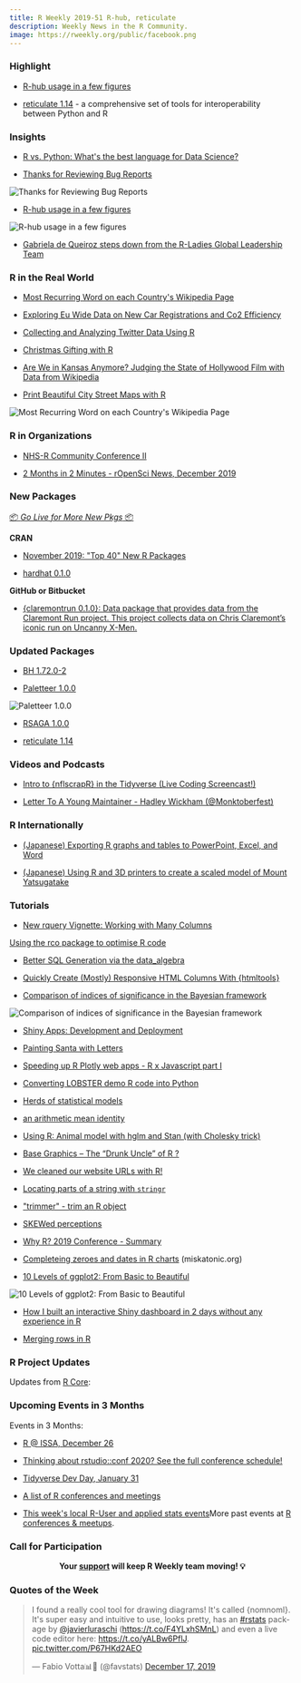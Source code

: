 ```yaml
---
title: R Weekly 2019-51 R-hub, reticulate
description: Weekly News in the R Community.
image: https://rweekly.org/public/facebook.png
---
```


###  Highlight

+ [R-hub usage in a few figures](https://blog.r-hub.io/2019/12/19/r-hub-usage/)

+ [reticulate 1.14](https://blog.rstudio.com/2019/12/20/reticulate-1-14/) - a comprehensive set of tools for interoperability between Python and R


### Insights

+ [R vs. Python: What's the best language for Data Science?](https://blog.rstudio.com/2019/12/17/r-vs-python-what-s-the-best-for-language-for-data-science/)

+ [Thanks for Reviewing Bug Reports](https://developer.r-project.org/Blog/public/2019/12/16/thanks-for-reviewing-bug-reports/)

![Thanks for Reviewing Bug Reports](https://raw.githubusercontent.com/rweekly/image/master/2019/bug-report-cran.png)

+ [R-hub usage in a few figures](https://blog.r-hub.io/2019/12/19/r-hub-usage/)

![R-hub usage in a few figures](https://raw.githubusercontent.com/rweekly/image/master/2019/rhub-week.png)

+ [Gabriela de Queiroz steps down from the R-Ladies Global Leadership Team](https://blog.rladies.org/post/gdq-departure/)

### R in the Real World

+ [Most Recurring Word on each Country's Wikipedia Page](http://felixluginbuhl.com/leaflet-map/)


+ [Exploring Eu Wide Data on New Car Registrations and Co2 Efficiency](https://skranz.github.io//r/2019/12/17/EU_Cars_CO2.html)

+ [Collecting and Analyzing Twitter Data Using R](https://www.mzes.uni-mannheim.de/socialsciencedatalab/article/collecting-and-analyzing-twitter-using-r.knit/)


+ [Christmas Gifting with R](https://myfanwy.github.io/Blog/2019/12/17/Christmas-Gifting-With-R.html)

+ [Are We in Kansas Anymore? Judging the State of Hollywood Film with Data from Wikipedia](https://datadiarist.github.io/post/are-we-in-kansas-anymore/)

+ [Print Beautiful City Street Maps with R](https://taraskaduk.com/2019/12/20/print-maps/)

![Most Recurring Word on each Country's Wikipedia Page](https://raw.githubusercontent.com/rweekly/image/master/2019/print-maps.png)

<!-- + [MERRY CRISPMAS - a festive, data-driven short story](https://merry-crispmas.netlify.com/) -->

###  R in Organizations

+ [NHS-R Community Conference II](https://nhsrcommunity.com/blog/nhs-r-community-conference-ii/)


+ [2 Months in 2 Minutes - rOpenSci News, December 2019](https://ropensci.org/blog/2019/12/20/news-dec2019/)



###  New Packages

<p class="added-hostname"><a href="https://rweekly.org/live" target="_blank" class="externalLink">📦 <i>Go Live for More New Pkgs</i> 📦</a></p>

**CRAN**

+ [November 2019: "Top 40" New R Packages](https://rviews.rstudio.com/2019/12/20/november-2019-top-40-new-r-packages/)


+ [hardhat 0.1.0](https://www.tidyverse.org/blog/2019/12/hardhat-0-1-0/)



**GitHub or Bitbucket**

+ [{claremontrun 0.1.0}: Data package that provides data from the Claremont Run project. This project collects data on Chris Claremont’s iconic run on Uncanny X-Men.](https://github.com/malcolmbarrett/claremontrun)

### Updated Packages

+ [BH 1.72.0-2](http://dirk.eddelbuettel.com/blog/2019/12/17#bh_1.72.0-2)

+ [Paletteer 1.0.0](https://www.hvitfeldt.me/blog/paletteer-version-1-0-0/)

![Paletteer 1.0.0](https://raw.githubusercontent.com/rweekly/image/master/2019/prismatic1.png)

+ [RSAGA 1.0.0](https://www.r-spatial.org//r/2019/12/20/RSAGA-1.0.0.html)

+ [reticulate 1.14](https://blog.rstudio.com/2019/12/20/reticulate-1-14/)


###  Videos and Podcasts


+ [Intro to {nflscrapR} in the Tidyverse (Live Coding Screencast!)](https://www.youtube.com/watch?v=30RerZLFgUQ)

+ [Letter To A Young Maintainer - Hadley Wickham (@Monktoberfest)](https://www.youtube.com/watch?v=1K7u5hkciLI&feature=emb_logo)




### R Internationally

+ [(Japanese) Exporting R graphs and tables to PowerPoint, Excel, and Word](http://kato-kohaku-0.hatenablog.com/entry/2019/12/19/222429)

+ [(Japanese) Using R and 3D printers to create a scaled model of Mount Yatsugatake](https://blog.hoxo-m.com/entry/2019/12/19/080000)

###  Tutorials

+ [New rquery Vignette: Working with Many Columns](http://www.win-vector.com/blog/2019/12/new-rquery-vignette-working-with-many-columns/)


[Using the rco package to optimise R code](https://oliverfogelin.github.io/rco-Package/)

+ [Better SQL Generation via the data_algebra](http://www.win-vector.com/blog/2019/12/better-sql-generation-via-the-data_algebra/)

+ [Quickly Create (Mostly) Responsive HTML Columns With {htmltools}](https://rud.is/b/2019/12/18/quickly-create-mostly-responsive-html-columns-with-htmltools/)

+ [Comparison of indices of significance in the Bayesian framework](https://easystats.github.io/blog/posts/bayestestr_evidence_ani/)

![Comparison of indices of significance in the Bayesian framework](https://raw.githubusercontent.com/rweekly/image/master/2019/evidence_accumulation.gif)

+ [Shiny Apps: Development and Deployment](https://www.mzes.uni-mannheim.de/socialsciencedatalab/article/shiny-apps/)

+ [Painting Santa with Letters](https://blog.ephorie.de/painting-santa-with-letters)

+ [Speeding up R Plotly web apps - R x Javascript part I](https://www.timlrx.com/2019/12/17/speeding-up-r-plotly-webapps-r-x-javascript-part-i/)

+ [Converting LOBSTER demo R code into Python](http://www.thertrader.com/2019/12/18/converting-lobster-demo-r-code-into-python/)

+ [Herds of statistical models](https://codingclubuc3m.rbind.io/post/2019-12-17/)

+ [an arithmetic mean identity](https://xianblog.wordpress.com/2019/12/19/an-arithmetic-mean-identity/)

+ [Using R: Animal model with hglm and Stan (with Cholesky trick)](https://onunicornsandgenes.blog/2019/12/19/using-r-animal-model-with-hglm-and-stan-with-cholesky-trick/)

+ [Base Graphics – The “Drunk Uncle”  of R ?](https://rollingyours.wordpress.com/2019/12/19/base-graphics-the-drunk-uncle-of-r/)

+ [We cleaned our website URLs with R!](https://ropensci.org/technotes/2019/12/19/urls-tidying/)

+ [Locating parts of a string with `stringr`](https://cimentadaj.github.io/blog/2019-12-08-locating-parts-of-a-string-with-stringr/locating-parts-of-a-string-with-stringr/)

+ ["trimmer" - trim an R object](http://smaakage85.netlify.com/2019/12/19/trimmer-trim-an-r-object/)

+ [SKEWed perceptions](https://osm.netlify.com/post/skew-1/)

+ [Why R? 2019 Conference - Summary](http://r-addict.com/2019/12/19/WhyR-2019-Summary.html)

+ [Completeing zeroes and dates in R charts](https://www.miskatonic.org/2019/12/16/completing-dates-in-r/) (miskatonic.org)

+ [10 Levels of ggplot2: From Basic to Beautiful](https://medium.com/compassred-data-blog/10-levels-of-ggplot2-from-basic-to-beautiful-5ce3c4e7624f)

![10 Levels of ggplot2: From Basic to Beautiful](https://raw.githubusercontent.com/rweekly/image/master/2019/ten-levels.png)

+ [How I built an interactive Shiny dashboard in 2 days without any experience in R](https://appsilon.com/how-i-built-an-interactive-shiny-dashboard-in-2-days-without-any-experience-in-r/)

+ [Merging rows in R](https://luisdva.github.io/rstats/merge-rows/)

<!--<div class="post-more-begin></div><div class="post-more-end"></div>-->

###  R Project Updates

Updates from [R Core](http://developer.r-project.org/blosxom.cgi/R-devel/NEWS):


###  Upcoming Events in 3 Months

Events in 3 Months:

+ [R @ ISSA, December 26](https://r-iisa2019.rbind.io/)

+ [Thinking about rstudio::conf 2020? See the full conference schedule!](https://blog.rstudio.com/2019/11/25/thinking-about-rstudio-conf-2020-see-the-full-conference-schedule/)

+ [Tidyverse Dev Day, January 31](https://www.tidyverse.org/blog/2019/11/tidyverse-dev-day-2020/)

+ [A list of R conferences and meetings](https://jumpingrivers.github.io/meetingsR/events.html)

+ [This week's local R-User and applied stats events](https://community.rstudio.com/c/irl)More past events at [R conferences & meetups](https://conf.rweekly.org).



###  Call for Participation


<p class="hide-support added-hostname support-rweekly" style="text-align: center;font-weight: bold;">Your <a class="non-visited externalLink" href="https://www.patreon.com/rweekly" onclick="pas(this)">support</a> will keep R Weekly team moving! 💡</p>

###  Quotes of the Week

<blockquote class="twitter-tweet"><p lang="en" dir="ltr">I found a really cool tool for drawing diagrams! It&#39;s called {nomnoml}. It&#39;s super easy and intuitive to use, looks pretty, has an <a href="https://twitter.com/hashtag/rstats?src=hash&amp;ref_src=twsrc%5Etfw">#rstats</a> package by <a href="https://twitter.com/javierluraschi?ref_src=twsrc%5Etfw">@javierluraschi</a> (<a href="https://t.co/F4YLxhSMnL">https://t.co/F4YLxhSMnL</a>) and even a live code editor here: <a href="https://t.co/yALBw6PflJ">https://t.co/yALBw6PflJ</a>. <a href="https://t.co/P67HKd2AEO">pic.twitter.com/P67HKd2AEO</a></p>&mdash; Fabio Votta📊🦉 (@favstats) <a href="https://twitter.com/favstats/status/1206887355329777666?ref_src=twsrc%5Etfw">December 17, 2019</a></blockquote>

<script async src="https://platform.twitter.com/widgets.js" charset="utf-8"></script>
